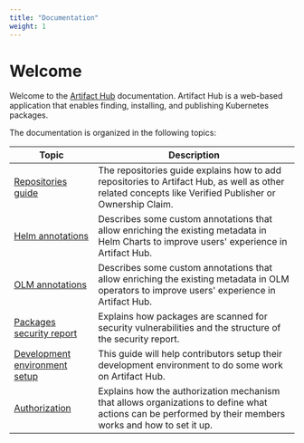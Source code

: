 ```yaml
---
title: "Documentation"
weight: 1
---
```


# Welcome

Welcome to the [Artifact Hub](https://artifacthub.io/) documentation. Artifact Hub is a web-based application that enables finding, installing, and publishing Kubernetes packages.


The documentation is organized in the following topics:


|Topic|Description|
|-|-|
|[Repositories guide](/docs/topics/repositories)|The repositories guide explains how to add repositories to Artifact Hub, as well as other related concepts like Verified Publisher or Ownership Claim.|
|[Helm annotations](/docs/topics/annotations/helm)|Describes some custom annotations that allow enriching the existing metadata in Helm Charts to improve users' experience in Artifact Hub.|
|[OLM annotations](/docs/topics/annotations/olm)|Describes some custom annotations that allow enriching the existing metadata in OLM operators to improve users' experience in Artifact Hub.|
|[Packages security report](/docs/topics/security_report)|Explains how packages are scanned for security vulnerabilities and the structure of the security report.|
|[Development environment setup](/docs/topics/dev)|This guide will help contributors setup their development environment to do some work on Artifact Hub.|
|[Authorization](/docs/topics/authorization)|Explains how the authorization mechanism that allows organizations to define what actions can be performed by their members works and how to set it up.|
